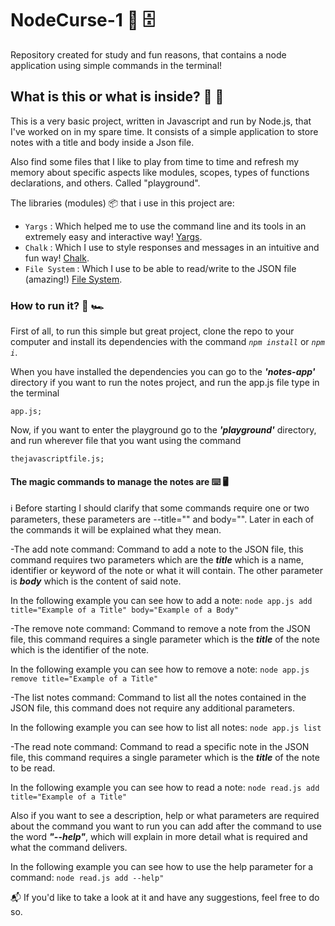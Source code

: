 # NodeCurse-1 📝 🗄

Repository created for study and fun reasons, that contains a node application using simple commands in the terminal!

## What is this or what is inside? 🤔 🔦

This is a very basic project, written in Javascript and run by Node.js, that I've worked on in my spare time. It consists of a simple application to store notes with a title and body inside a Json file.

Also find some files that I like to play from time to time and refresh my memory about specific aspects like modules, scopes, types of functions declarations, and others. Called "playground".

The libraries (modules) 📦 that i use in this project are:

- `Yargs` : Which helped me to use the command line and its tools in an extremely easy and interactive way! [Yargs](https://www.npmjs.com/package/yargs).
- `Chalk` : Which I use to style responses and messages in an intuitive and fun way! [Chalk](https://www.npmjs.com/package/chalk).
- `File System` : Which I use to be able to read/write to the JSON file (amazing!) [File System](https://nodejs.org/api/fs.html).

### How to run it? 🏁 🏎

First of all, to run this simple but great project, clone the repo to your computer and install its dependencies with the command _`npm install`_ or _`npm i`_.

When you have installed the dependencies you can go to the **_'notes-app'_** directory if you want to run the notes project, and run the app.js file type in the terminal

```node
app.js;
```

Now, if you want to enter the playground go to the **_'playground'_** directory, and run wherever file that you want using the command

```node
thejavascriptfile.js;
```

#### The magic commands to manage the notes are ⌨️ 🖥

ℹ Before starting I should clarify that some commands require one or two parameters, these parameters are --title="" and body="". Later in each of the commands it will be explained what they mean.

-The add note command: Command to add a note to the JSON file, this command requires two parameters which are the **_title_** which is a name, identifier or keyword of the note or what it will contain. The other parameter is **_body_** which is the content of said note.

In the following example you can see how to add a note:
`node app.js add title="Example of a Title" body="Example of a Body"`

-The remove note command: Command to remove a note from the JSON file, this command requires a single parameter which is the **_title_** of the note which is the identifier of the note.

In the following example you can see how to remove a note:
`node app.js remove title="Example of a Title"`

-The list notes command: Command to list all the notes contained in the JSON file, this command does not require any additional parameters.

In the following example you can see how to list all notes:
`node app.js list`

-The read note command: Command to read a specific note in the JSON file, this command requires a single parameter which is the **_title_** of the note to be read.

In the following example you can see how to read a note:
`node read.js add title="Example of a Title"`

Also if you want to see a description, help or what parameters are required about the command you want to run you can add after the command to use the word **_"--help"_**, which will explain in more detail what is required and what the command delivers.

In the following example you can see how to use the help parameter for a command:
`node read.js add --help"`

📬 If you'd like to take a look at it and have any suggestions, feel free to do so.
